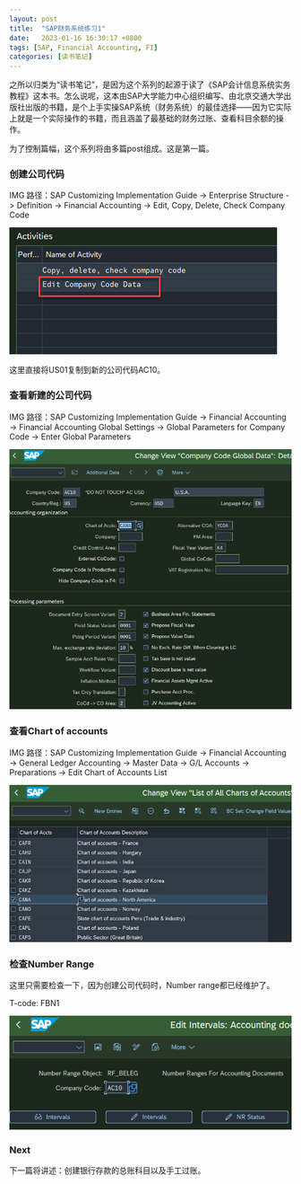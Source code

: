 ```yaml
---
layout: post
title:  "SAP财务系统练习1"
date:   2023-01-16 16:30:17 +0800
tags: [SAP, Financial Accounting, FI]
categories: [读书笔记]
---
```


之所以归类为“读书笔记”，是因为这个系列的起源于读了《SAP会计信息系统实务教程》这本书。怎么说呢，这本由SAP大学能力中心组织编写、由北京交通大学出版社出版的书籍，是个上手实操SAP系统（财务系统）的最佳选择——因为它实际上就是一个实际操作的书籍，而且涵盖了最基础的财务过账、查看科目余额的操作。

为了控制篇幅，这个系列将由多篇post组成。这是第一篇。

### 创建公司代码

IMG 路径：SAP Customizing Implementation Guide -> Enterprise Structure -> Definition -> Financial Accounting -> Edit, Copy, Delete, Check Company Code

![Create BUKRS](/assets/uploads/2023/01/create-bukrs.png)

这里直接将US01复制到新的公司代码AC10。

### 查看新建的公司代码

IMG 路径：SAP Customizing Implementation Guide -> Financial Accounting -> Financial Accounting Global Settings -> Global Parameters for Company Code -> Enter Global Parameters

![Display BUKRS](/assets/uploads/2023/01/display-bukrs.png)

### 查看Chart of accounts

IMG 路径：SAP Customizing Implementation Guide -> Financial Accounting -> General Ledger Accounting -> Master Data -> G/L Accounts -> Preparations -> Edit Chart of Accounts List

![Display COA](/assets/uploads/2023/01/display-coa.png)

### 检查Number Range

这里只需要检查一下，因为创建公司代码时，Number range都已经维护了。

T-code: FBN1

![FBN1](/assets/uploads/2023/01/fbn1.png)

### Next

下一篇将讲述：创建银行存款的总账科目以及手工过账。


